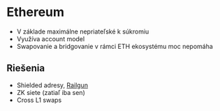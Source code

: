# Ethereum

- V základe maximálne nepriateľské k súkromiu
- Využíva account model
- Swapovanie a bridgovanie v rámci ETH ekosystému moc nepomáha

## Riešenia

- Shielded adresy, [Railgun](https://www.railgun.org/)
- ZK siete (zatiaľ iba sen)
- Cross L1 swaps
